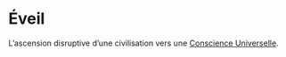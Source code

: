 # Éveil

L’ascension disruptive d’une civilisation vers une [Conscience Universelle](./conscience-universelle.md).
